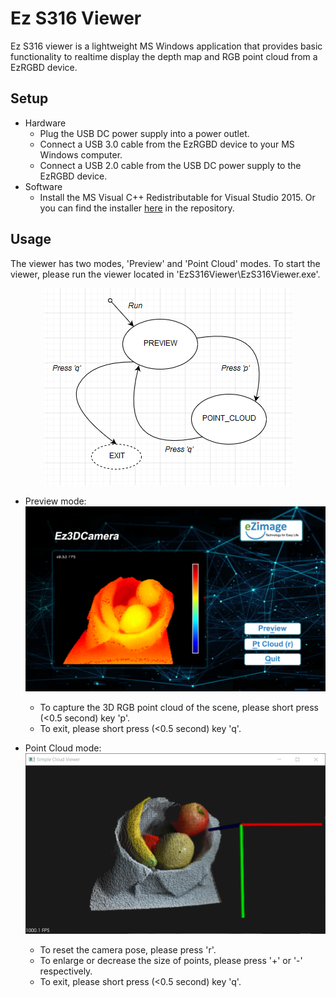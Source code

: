 # Ez S316 Viewer

Ez S316 viewer is a lightweight MS Windows application that provides basic functionality to realtime display the depth map and RGB point cloud from a EzRGBD device.

## Setup
* Hardware
  * Plug the USB DC power supply into a power outlet.
  * Connect a USB 3.0 cable from the EzRGBD device to your MS Windows computer.
  * Connect a USB 2.0 cable from the USB DC power supply to the EzRGBD device.
* Software
  * Install the MS Visual C++ Redistributable for Visual Studio 2015. Or you can find the installer [here](https://github.com/kevinliu-ez/Ez-S316-viewer/blob/master/Setup/MSVCRedist_x64_VS2015-2017-2019.exe) in the repository.

## Usage
The viewer has two modes, 'Preview' and 'Point Cloud' modes. To start the viewer, please run the viewer located in 'EzS316Viewer\EzS316Viewer.exe'.

<p align="center"> 
<img src="https://github.com/kevinliu-ez/Ez-S316-viewer/blob/master/README/Viewer_StateMachine.png">
</p>

* Preview mode:
![](https://github.com/kevinliu-ez/Ez-S316-viewer/blob/master/README/EzS316Viewer.png)
  * To capture the 3D RGB point cloud of the scene, please short press (<0.5 second) key 'p'.
  * To exit, please short press (<0.5 second) key 'q'.

* Point Cloud mode:
![](https://github.com/kevinliu-ez/Ez-S316-viewer/blob/master/README/EzS316Viewer_RGBDPtCloud.png)
  * To reset the camera pose, please press 'r'.
  * To enlarge or decrease the size of points, please press '+' or '-' respectively.
  * To exit, please short press (<0.5 second) key 'q'.

